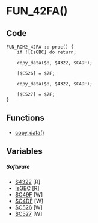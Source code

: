 # FUN_42FA()

## Code
```
FUN_ROM2_42FA :: proc() {
	if ![IsGBC] do return;
	
	copy_data($8, $4322, $C49F);
	
	[$C526] = $7F;
	
	copy_data($8, $4322, $C4DF);
	
	[$C527] = $7F;
}
```
## Functions
- [copy_data()](bank0/copy_data.md)
## Variables
##### Software
- [$4322](variables/software/4322.md) [R]
- [IsGBC](variables/software/IsGBC.md) [R]
- [$C49F](variables/software/C49F.md) [W]
- [$C4DF](variables/software/C4DF.md) [W]
- [$C526](variables/software/C526.md) [W]
- [$C527](variables/software/C527.md) [W]
